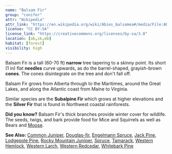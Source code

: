 ```yaml
---
name: "Balsam Fir"
group: "conifer"
attr: "Wikipedia"
attr_link: "https://en.wikipedia.org/wiki/Abies_balsamea#/media/File:Abies_balsamea_cones_Niapiskau_02.jpg"
license: "CC BY-SA"
license_link: "https://creativecommons.org/licenses/by-sa/3.0"
location: [ab,sk,mb]
habitat: [forest]
visibility: high
---
```

Balsam Fir is a tall (60-70 ft) **narrow** tree tapering to a skinny point. Its short (1 in) flat **needles** curve upwards, as do the barrel-shaped, grayish-brown **cones**. The cones disintegrate on the tree and don't fall off.

Balsam Fir grows from Alberta through to the Maritimes, around the Great Lakes, and along the Atlantic coast from Maine to Virginia.

Similar species are the **Subalpine Fir** which grows at higher elevations and the **Silver Fir** that is found in Northwest coastal rainforests.

**Did you know?** Balsam Fir's thick branches provide winter cover for wildlife. The seeds, twigs, and bark provide food for Mice and Squirrels as well as Bears and [Moose](/animals/moose).

<!-- generated, do not edit -->
**See Also:**
[Common Juniper](/trees/comjun),
[Douglas-fir](/trees/dougfir),
[Engelmann Spruce](/trees/engel),
[Jack Pine](/trees/jack),
[Lodgepole Pine](/trees/lodge),
[Rocky Mountain Juniper](/trees/rockyjun),
[Spruce](/trees/spruce),
[Tamarack](/trees/tam),
[Western Hemlock](/trees/westhem),
[Western Larch](/trees/westlar),
[Western Redcedar](/trees/westred),
[Whitebark Pine](/trees/whbark)
